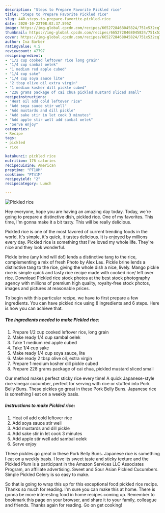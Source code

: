 ```yaml
---
description: "Steps to Prepare Favorite Pickled rice"
title: "Steps to Prepare Favorite Pickled rice"
slug: 440-steps-to-prepare-favorite-pickled-rice
date: 2020-10-22T08:02:37.595Z
image: https://img-global.cpcdn.com/recipes/6652728468045824/751x532cq70/pickled-rice-recipe-main-photo.jpg
thumbnail: https://img-global.cpcdn.com/recipes/6652728468045824/751x532cq70/pickled-rice-recipe-main-photo.jpg
cover: https://img-global.cpcdn.com/recipes/6652728468045824/751x532cq70/pickled-rice-recipe-main-photo.jpg
author: Iva Barber
ratingvalue: 4.5
reviewcount: 47797
recipeingredient:
- "1/2 cup cooked leftover rice long grain"
- "1/4 cup sambal oelek"
- "1 medium red apple cubed"
- "1/4 cup sake"
- "1/4 cup soya sauce lite"
- "2 tbsp olive oil extra virgin"
- "1 medium kosher dill pickle cubed"
- "228 grams package of cai chua pickled mustard sliced small"
recipeinstructions:
- "Heat oil add cold leftover rice"
- "Add soya sauce stir well"
- "Add mustards and dill pickle"
- "Add sake stir in let cook 3 minutes"
- "Add apple stir well add sambal oelek"
- "Serve enjoy"
categories:
- Recipe
tags:
- pickled
- rice

katakunci: pickled rice 
nutrition: 176 calories
recipecuisine: American
preptime: "PT18M"
cooktime: "PT41M"
recipeyield: "2"
recipecategory: Lunch

---
```



![Pickled rice](https://img-global.cpcdn.com/recipes/6652728468045824/751x532cq70/pickled-rice-recipe-main-photo.jpg)

Hey everyone, hope you are having an amazing day today. Today, we're going to prepare a distinctive dish, pickled rice. One of my favorites. This time, I'm gonna make it a bit tasty. This will be really delicious.

Pickled rice is one of the most favored of current trending foods in the world. It's simple, it's quick, it tastes delicious. It is enjoyed by millions every day. Pickled rice is something that I've loved my whole life. They're nice and they look wonderful.

Pickle brine (any kind will do!) lends a distinctive tang to the rice, complementing a mix of fresh Photo by Alex Lau. Pickle brine lends a distinctive tang to the rice, giving the whole dish a nice, lively. Mango pickle rice is simple quick and tasty rice recipe made with cooked rice/ left over rice. Download Pickled rice stock photos at the best stock photography agency with millions of premium high quality, royalty-free stock photos, images and pictures at reasonable prices.


To begin with this particular recipe, we have to first prepare a few ingredients. You can have pickled rice using 8 ingredients and 6 steps. Here is how you can achieve that.

<!--inarticleads1-->

##### The ingredients needed to make Pickled rice:

1. Prepare 1/2 cup cooked leftover rice, long grain
1. Make ready 1/4 cup sambal oelek
1. Take 1 medium red apple cubed
1. Take 1/4 cup sake
1. Make ready 1/4 cup soya sauce, lite
1. Make ready 2 tbsp olive oil, extra virgin
1. Prepare 1 medium kosher dill pickle cubed
1. Prepare 228 grams package of cai chua, pickled mustard sliced small


Our method makes perfect sticky rice every time! A quick Japanese-style rice vinegar cucumber, perfect for serving with rice or stuffed into Pork Belly Buns. These pickles go great in these Pork Belly Buns. Japanese rice is something I eat on a weekly basis. 

<!--inarticleads2-->

##### Instructions to make Pickled rice:

1. Heat oil add cold leftover rice
1. Add soya sauce stir well
1. Add mustards and dill pickle
1. Add sake stir in let cook 3 minutes
1. Add apple stir well add sambal oelek
1. Serve enjoy


These pickles go great in these Pork Belly Buns. Japanese rice is something I eat on a weekly basis. I love its sweet taste and sticky texture and the Pickled Plum is a participant in the Amazon Services LLC Associates Program, an affiliate advertising. Sweet and Sour Asian Pickled Cucumbers. Simple Pickled Celery is so easy to make. 

So that is going to wrap this up for this exceptional food pickled rice recipe. Thanks so much for reading. I'm sure you can make this at home. There is gonna be more interesting food in home recipes coming up. Remember to bookmark this page on your browser, and share it to your family, colleague and friends. Thanks again for reading. Go on get cooking!
